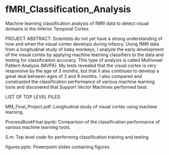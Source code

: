 # fMRI_Classification_Analysis
Machine learning classification analysis of fMRI data to detect visual domains in the Inferior Temporal Cortex.


PROJECT ABSTRACT:
Scientists do not yet have a strong understanding of how and when the visual cortex develops
during infancy. Using fMRI data from a longitudinal study of baby monkeys, I analyze the early
development of the visual cortex by applying machine learning classifiers to the data and
testing for classification accuracy.  This type of analysis is called Multivoxel Pattern Analysis (MVPA).
My tests revealed that the visual cortex is very responsive by the age of 3 months, but that it also continues 
to develop a great deal between ages of 3 and 9 months.  I also compared and constrasted the classification 
performance of various machine learning tools and discovered that Support Vector Machines performed best.


LIST OF TOP LEVEL FILES:

MM_Final_Project.pdf: Longitudinal study of visual cortex using machine learning.

ProcessBookFinal.ipynb:  Comparison of the classification performance of various machine learning tools.

S.m: Top level code for performing classification training and testing.

figures.pptx: Powerpoint slides containing figures.
